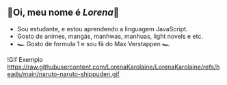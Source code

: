 ## 🌻Oi, meu nome é _Lorena_🌻

- Sou estudante, e estou aprendendo a linguagem JavaScript.
- Gosto de animes, mangás, manhwas, manhuas, light novels e etc.
- 🏎️ Gosto de formula 1 e sou fã do Max Verstappen 🏎️
  
!Gif Exemplo https://raw.githubusercontent.com/LorenaKarolaine/LorenaKarolaine/refs/heads/main/naruto-naruto-shippuden.gif
